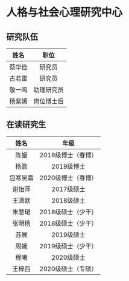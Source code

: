 # 人格与社会心理研究中心

## 研究队伍

|姓名|职位|
| :-: | :-: |
|蔡华俭|研究员|
|古若雷|研究员|
|敬一鸣|助理研究员|
|杨紫嫣|岗位博士后|

## 在读研究生

|姓名|年级|
| :-: | :-: |
|陈鋆|2018级博士（春博）|
|杨盈|2019级博士|
|包寒吴霜|2020级博士（春博）|
|谢怡萍|2017级硕士|
|王潇欧|2018级硕士|
|朱慧珺|2018级硕士（少干）|
|张明杨|2018级硕士（少干）|
|苏展|2019级硕士|
|周婉|2019级硕士（少干）|
|程曦|2020级硕士|
|王梓西|2020级硕士（专硕）|

